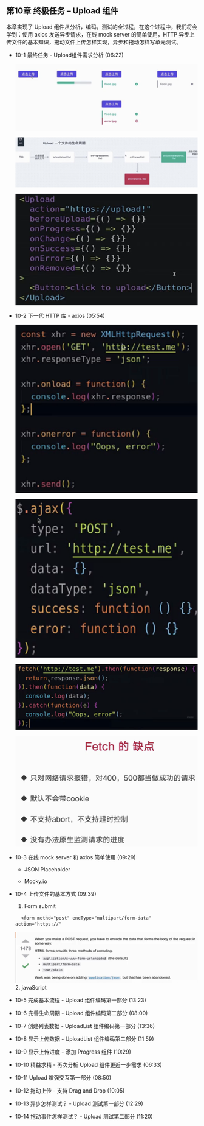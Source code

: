 ## 第10章 终极任务 – Upload 组件
本章实现了 Upload 组件从分析，编码，测试的全过程，在这个过程中，我们将会学到：使用 axios 发送异步请求，在线 mock server 的简单使用，HTTP 异步上传文件的基本知识，拖动文件上传怎样实现，异步和拖动怎样写单元测试。

- 10-1 最终任务 - Upload组件需求分析 (06:22)

  ![](./_images/upload.png)

  ![](./_images/upload-process.png)

  ![](./_images/upload-props.png)
  
- 10-2 下一代 HTTP 库 - axios (05:54)

  ![](./_images/xhr.png)

  ![](./_images/ajax.png)

  ![](./_images/fetch.png)

  ![](./_images/fetch-shortcome.png)


- 10-3 在线 mock server 和 axios 简单使用 (09:29)
  - JSON Placeholder

  - Mocky.io

- 10-4 上传文件的基本方式 (09:39)
  1. Form submit
  ```
    <form methd="post" encType="multipart/form-data" action="https://"
  ```
   ![](./_images/html-form.png)
  2. javaScript




- 10-5 完成基本流程 - Upload 组件编码第一部分 (13:23)

- 10-6 完善生命周期 - Upload 组件编码第二部分 (08:00)

- 10-7 创建列表数据 - UploadList 组件编码第一部分 (13:36)

- 10-8 显示上传数据 - UploadList 组件编码第二部分 (11:59)

- 10-9 显示上传进度 - 添加 Progress 组件 (10:29)

- 10-10 精益求精 - 再次分析 Upload 组件更近一步需求 (06:33)

- 10-11 Upload 增强交互第一部分 (08:50)

- 10-12 拖动上传 - 支持 Drag and Drop (10:05)

- 10-13 异步怎样测试？ - Upload 测试第一部分 (12:29)

- 10-14 拖动事件怎样测试？ - Upload 测试第二部分 (11:20)